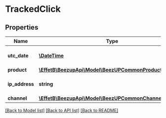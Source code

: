 # TrackedClick

## Properties
Name | Type | Description | Notes
------------ | ------------- | ------------- | -------------
**utc_date** | [**\DateTime**](\DateTime.md) | The utc date of the click | 
**product** | [**\EffetB\BeezupApi\Model\BeezUPCommonProductBasicInfo**](BeezUPCommonProductBasicInfo.md) |  | 
**ip_address** | **string** | The user IP address for the click | 
**channel** | [**\EffetB\BeezupApi\Model\BeezUPCommonChannelBasicInfo**](BeezUPCommonChannelBasicInfo.md) |  | 

[[Back to Model list]](../README.md#documentation-for-models) [[Back to API list]](../README.md#documentation-for-api-endpoints) [[Back to README]](../README.md)


